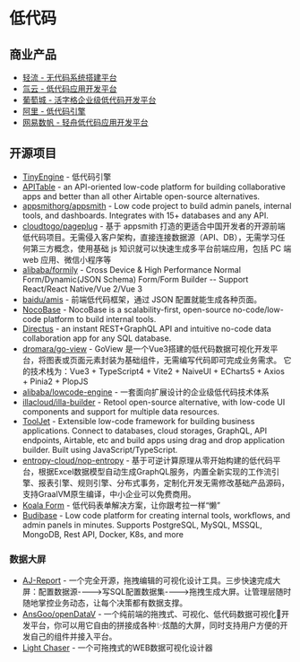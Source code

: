 # 低代码

## 商业产品

* [轻流 - 无代码系统搭建平台](https://qingflow.com/)
* [氚云 - 低代码应用开发平台](https://www.h3yun.com/site/home)
* [葡萄城 - 活字格企业级低代码开发平台](https://www.grapecity.com.cn/solutions/huozige)
* [阿里 - 低代码引擎](https://lowcode-engine.cn/index)
* [网易数帆 - 轻舟低代码应用开发平台](https://sf.163.com/product/lcap)

## 开源项目

* [TinyEngine](https://opentiny.design/tiny-engine) - 低代码引擎
* [APITable](https://github.com/apitable/apitable) - an API-oriented low-code platform for building collaborative apps and better than all other Airtable open-source alternatives.
* [appsmithorg/appsmith](https://github.com/appsmithorg/appsmith) - Low code project to build admin panels, internal tools, and dashboards. Integrates with 15+ databases and any API.
* [cloudtogo/pageplug](https://github.com/cloudtogo/pageplug) - 基于 appsmith 打造的更适合中国开发者的开源前端低代码项目。无需侵入客户架构，直接连接数据源（API、DB），无需学习任何第三方概念，使用基础 js 知识就可以快速生成多平台前端应用，包括 PC 端 web 应用、微信小程序等
* [alibaba/formily](https://github.com/alibaba/formily) - Cross Device & High Performance Normal Form/Dynamic(JSON Schema) Form/Form Builder -- Support React/React Native/Vue 2/Vue 3
* [baidu/amis](https://github.com/baidu/amis) - 前端低代码框架，通过 JSON 配置就能生成各种页面。
* [NocoBase](https://github.com/nocobase/nocobase) - NocoBase is a scalability-first, open-source no-code/low-code platform to build internal tools.
* [Directus](https://github.com/directus/directus) - an instant REST+GraphQL API and intuitive no-code data collaboration app for any SQL database.
* [dromara/go-view](https://gitee.com/dromara/go-view) - GoView 是一个Vue3搭建的低代码数据可视化开发平台，将图表或页面元素封装为基础组件，无需编写代码即可完成业务需求。 它的技术栈为：Vue3 + TypeScript4 + Vite2 + NaiveUI + ECharts5 + Axios + Pinia2 + PlopJS
* [alibaba/lowcode-engine](https://github.com/alibaba/lowcode-engine) - 一套面向扩展设计的企业级低代码技术体系
* [illacloud/illa-builder](https://github.com/illacloud/illa-builder) - Retool open-source alternative, with low-code UI components and support for multiple data resources.
* [ToolJet](https://github.com/ToolJet/ToolJet) - Extensible low-code framework for building business applications. Connect to databases, cloud storages, GraphQL, API endpoints, Airtable, etc and build apps using drag and drop application builder. Built using JavaScript/TypeScript.
* [entropy-cloud/nop-entropy](https://github.com/entropy-cloud/nop-entropy) - 基于可逆计算原理从零开始构建的低代码平台，根据Excel数据模型自动生成GraphQL服务，内置全新实现的工作流引擎、报表引擎、规则引擎、分布式事务，定制化开发无需修改基础产品源码，支持GraalVM原生编译，中小企业可以免费商用。
* [Koala Form](https://koala-form.mumblefe.cn/) - 低代码表单解决方案，让你跟考拉一样“懒”
* [Budibase](https://github.com/Budibase/budibase) - Low code platform for creating internal tools, workflows, and admin panels in minutes. Supports PostgreSQL, MySQL, MSSQL, MongoDB, Rest API, Docker, K8s, and more

### 数据大屏

* [AJ-Report](https://gitee.com/anji-plus/report) - 一个完全开源，拖拽编辑的可视化设计工具。三步快速完成大屏：配置数据源---->写SQL配置数据集---->拖拽生成大屏。让管理层随时随地掌控业务动态，让每个决策都有数据支撑。
* [AnsGoo/openDataV](https://github.com/AnsGoo/openDataV) - 一个纯前端的拖拽式、可视化、低代码数据可视化🌈开发平台，你可以用它自由的拼接成各种✨炫酷的大屏，同时支持用户方便的开发自己的组件并接入平台。
* [Light Chaser](https://github.com/xiaopujun/light-chaser) - 一个可拖拽式的WEB数据可视化设计器
